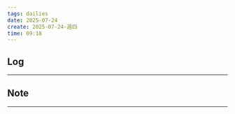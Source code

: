 ```yaml
---
tags: dailies  
date: 2025-07-24
create: 2025-07-24-週四
time: 09:18
---
```

## Log
---


## Note
---

